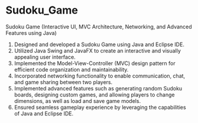 # Sudoku_Game
Sudoku Game (Interactive UI, MVC Architecture, Networking, and Advanced Features using Java)

1. Designed and developed a Sudoku Game using Java and Eclipse IDE.
2. Utilized Java Swing and JavaFX to create an interactive and visually appealing user interface.
3. Implemented the Model-View-Controller (MVC) design pattern for efficient code organization and maintainability.
4. Incorporated networking functionality to enable communication, chat, and game sharing between two players.
5. Implemented advanced features such as generating random Sudoku boards, designing custom games, and allowing players to change dimensions, as well as load and save game models.
6. Ensured seamless gameplay experience by leveraging the capabilities of Java and Eclipse IDE.
